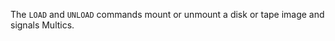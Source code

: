 
<!-- SPDX-License-Identifier: LicenseRef-CF-GAL -->
<!-- SPDX-FileCopyrightText: 2022-2023 The DPS8M Development Team -->
<!-- scspell-id: 5ceed061-3682-11ed-ab42-80ee73e9b8e7 -->

The `LOAD` and `UNLOAD` commands mount or unmount a disk or tape image and signals Multics.

